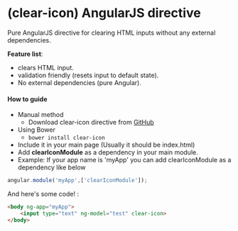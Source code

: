 # (clear-icon) AngularJS directive

Pure AngularJS directive for clearing HTML inputs without any external dependencies.


**Feature list**:

 * clears HTML input.
 * validation friendly (resets input to default state).
 * No external dependencies (pure Angular).
 

#### How to guide


 * Manual method
   * Download clear-icon directive from [GitHub](https://raw.githubusercontent.com/CallMeAnil/clear-icon/master/clear-icon.directive.js)
 * Using Bower
 	* ```bower install clear-icon```
 * Include it in your main page (Usually it should be index.html)
 * Add **clearIconModule** as a dependency in your main module. 
 * Example: If your app name is 'myApp' you can add clearIconModule as a dependency like below

```javascript
angular.module('myApp',['clearIconModule']);	
```

And here's some code! :
```HTML
<body ng-app="myApp">
	<input type="text" ng-model="test" clear-icon>
</body>
```

